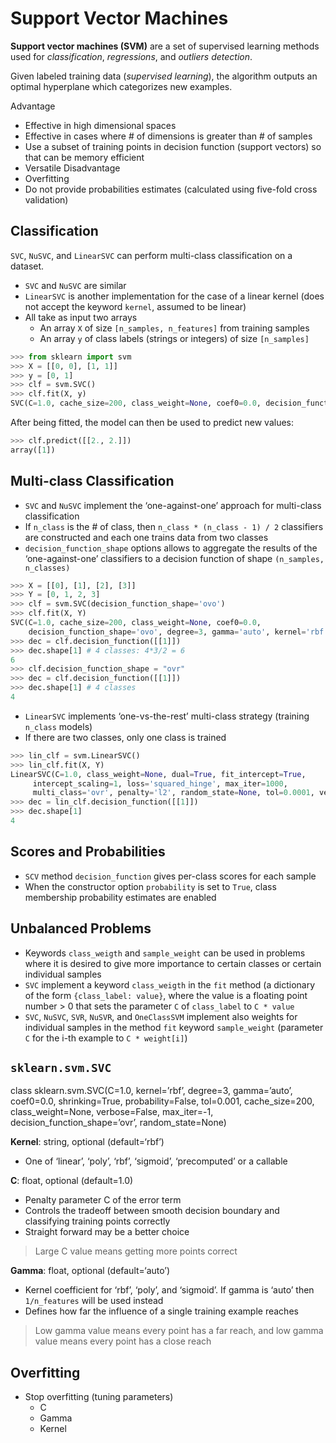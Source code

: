 # Support Vector Machines
**Support vector machines (SVM)** are a set of supervised learning methods used for *classification*, *regressions*, and *outliers detection*.

Given labeled training data (*supervised learning*), the algorithm outputs an optimal hyperplane which categorizes new examples.

Advantage
- Effective in high dimensional spaces
- Effective in cases where # of dimensions is greater than # of samples
- Use a subset of training points in decision function (support vectors) so that can be memory efficient
- Versatile
Disadvantage
- Overfitting
- Do not provide probabilities estimates (calculated using five-fold cross validation)

## Classification
`SVC`, `NuSVC`, and `LinearSVC` can perform multi-class classification on a dataset.

- `SVC` and `NuSVC` are similar
- `LinearSVC` is another implementation for the case of a linear kernel (does not accept the keyword `kernel`, assumed to be linear)
- All take as input two arrays
	- An array `X` of size `[n_samples, n_features]` from training samples
	- An array `y` of class labels (strings or integers) of size `[n_samples]`

``` py
>>> from sklearn import svm
>>> X = [[0, 0], [1, 1]]
>>> y = [0, 1]
>>> clf = svm.SVC()
>>> clf.fit(X, y)
SVC(C=1.0, cache_size=200, class_weight=None, coef0=0.0, decision_function_shape='ovr', degree=3, gamma='auto', kernel='rbf', max_iter=-1, probability=False, random_state=None, shrinking=True, tol=0.001, verbose=False)
```

After being fitted, the model can then be used to predict new values:
``` py
>>> clf.predict([[2., 2.]])
array([1])
```


## Multi-class Classification
- `SVC` and `NuSVC` implement the ‘one-against-one’ approach for multi-class classification
- If `n_class` is the # of class, then `n_class * (n_class - 1) / 2` classifiers are constructed and each one trains data from two classes
- `decision_function_shape` options allows to aggregate the results of the ‘one-against-one’ classifiers to a decision function of shape `(n_samples, n_classes)`

``` py
>>> X = [[0], [1], [2], [3]]
>>> Y = [0, 1, 2, 3]
>>> clf = svm.SVC(decision_function_shape='ovo')
>>> clf.fit(X, Y) 
SVC(C=1.0, cache_size=200, class_weight=None, coef0=0.0,
	decision_function_shape='ovo', degree=3, gamma='auto', kernel='rbf', max_iter=-1, probability=False, random_state=None, shrinking=True, tol=0.001, verbose=False)
>>> dec = clf.decision_function([[1]])
>>> dec.shape[1] # 4 classes: 4*3/2 = 6
6
>>> clf.decision_function_shape = "ovr"
>>> dec = clf.decision_function([[1]])
>>> dec.shape[1] # 4 classes
4 
```

- `LinearSVC` implements ‘one-vs-the-rest’ multi-class strategy (training `n_class` models)
- If there are two classes, only one class is trained

``` py
>>> lin_clf = svm.LinearSVC()
>>> lin_clf.fit(X, Y) 
LinearSVC(C=1.0, class_weight=None, dual=True, fit_intercept=True,
	 intercept_scaling=1, loss='squared_hinge', max_iter=1000,
	 multi_class='ovr', penalty='l2', random_state=None, tol=0.0001, verbose=0)
>>> dec = lin_clf.decision_function([[1]])
>>> dec.shape[1]
4
```


## Scores and Probabilities
- `SCV` method `decision_function` gives per-class scores for each sample
- When the constructor option `probability` is set to `True`, class membership probability estimates are enabled

## Unbalanced Problems
- Keywords `class_weigth` and `sample_weight` can be used in problems where it is desired to give more importance to certain classes or certain individual samples
- `SVC` implement a keyword `class_weigth` in the `fit` method (a dictionary of the form `{class_label: value}`, where the value is a floating point number > 0 that sets the parameter `C` of `class_label` to `C * value`
- `SVC`, `NuSVC`, `SVR`, `NuSVR`, and `OneClassSVM` implement also weights for individual samples in the method `fit` keyword `sample_weight` (parameter `C` for the i-th example to `C * weight[i]`)


## `sklearn.svm.SVC`
class sklearn.svm.SVC(C=1.0, kernel=’rbf’, degree=3, gamma=’auto’, coef0=0.0, shrinking=True, probability=False, tol=0.001, cache_size=200, class_weight=None, verbose=False, max_iter=-1, decision_function_shape=’ovr’, random_state=None)

**Kernel**: string, optional (default=‘rbf’)
- One of ‘linear’, ‘poly’, ‘rbf’, ‘sigmoid’, ‘precomputed’ or a callable

**C**: float, optional (default=1.0)
- Penalty parameter C of the error term
- Controls the tradeoff between smooth decision boundary and classifying training points correctly
- Straight forward may be a better choice
> Large C value means getting more points correct

**Gamma**: float, optional (default=‘auto’)
- Kernel coefficient for ‘rbf’, ‘poly’, and ‘sigmoid’. If gamma is ‘auto’ then `1/n_features` will be used instead
- Defines how far the influence of a single training example reaches
> Low gamma value means every point has a far reach, and low gamma value means every point has a close reach

## Overfitting
- Stop overfitting (tuning parameters)
	- C
	- Gamma
	- Kernel

